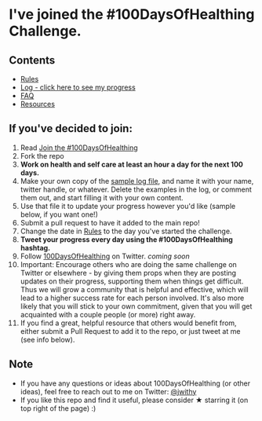 # I've joined the #100DaysOfHealthing Challenge.

## Contents
* [Rules](rules.md)
* [Log - click here to see my progress](Participants)
* [FAQ](FAQ.md)
* [Resources](resources.md)

## If you've decided to join:
1. Read [Join the #100DaysOfHealthing](https://medium.freecodecamp.com/join-the-100daysofcode-556ddb4579e4)
2. Fork the repo
3. **Work on health and self care at least an hour a day for the next 100 days.**
4. Make your own copy of the [sample log file](sample-log.md), and name it with your name, twitter handle, or whatever. Delete the examples in the log, or comment them out, and start filling it with your own content.
5. Use that file it to update your progress however you'd like (sample below, if you want one!)
6. Submit a pull request to have it added to the main repo!
7. Change the date in [Rules](rules.md) to the day you've started the challenge.
8. **Tweet your progress every day using the #100DaysOfHealthing hashtag.**
9. Follow [100DaysOfHealthing](https://twitter.com/@100DaysHealth) on Twitter. *coming soon*
8. Important: Encourage others who are doing the same challenge on Twitter or elsewhere - by giving them props when they are posting updates on their progress, supporting them when things get difficult. Thus we will grow a community that is helpful and effective, which will lead to a higher success rate for each person involved. It's also more likely that you will stick to your own commitment, given that you will get acquainted with a couple people (or more) right away.
10. If you find a great, helpful resource that others would benefit from, either submit a Pull Request to add it to the repo, or just tweet at me (see info below).

## Note
* If you have any questions or ideas about 100DaysOfHealthing (or other ideas), feel free to reach out to me on Twitter: [@jwithy](https://twitter.com/jwithy)
* If you like this repo and find it useful, please consider &#9733; starring it (on top right of the page) :)

